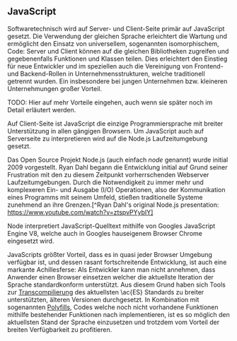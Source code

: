 ## JavaScript
Softwaretechnisch wird auf Server- und Client-Seite primär auf JavaScript gesetzt. Die Verwendung der gleichen Sprache erleichtert die Wartung und ermöglicht den Einsatz von universellem, sogenannten isomorphischem, Code: Server und Client können auf die gleichen Bibliotheken zugreifen und gegebenenfalls Funktionen und Klassen teilen. Dies erleichtert den Einstieg für neue Entwickler und im speziellen auch die Vereinigung von Frontend- und Backend-Rollen in Unternehmensstrukturen, welche traditionell getrennt wurden. Ein insbesondere bei jungen Unternehmen bzw. kleineren Unternehmungen großer Vorteil.

TODO: Hier auf mehr Vorteile eingehen, auch wenn sie später noch im Detail erläutert werden. 

Auf Client-Seite ist JavaScript die einzige Programmiersprache mit breiter Unterstützung in allen gängigen Browsern. Um JavaScript auch auf Serverseite zu interpretieren wird auf die Node.js Laufzeitumgebung gesetzt. 

Das Open Source Projekt Node.js (auch einfach *node* genannt) wurde initial 2009 vorgestellt. Ryan Dahl begann die Entwicklung initial auf Grund seiner Frustration mit den zu diesem Zeitpunkt vorherrschenden Webserver Laufzeitumgebungen. Durch die Notwendigkeit zu immer mehr und komplexeren Ein- und Ausgabe (I/O) Operationen, also der Kommunikation eines Programms mit seinem Umfeld, stießen traditionelle Systeme zunehmend an ihre Grenzen.[^Ryan Dahl's original Node.js presentation: https://www.youtube.com/watch?v=ztspvPYybIY]

Node interpretiert JavaScript-Quelltext mithilfe von Googles JavaScript Engine V8, welche auch in Googles hauseigenem Browser Chrome eingesetzt wird. 

JavaScripts größter Vorteil, dass es in quasi jeder Browser Umgebung verfügbar ist, und dessen rasant fortschreitende Entwicklung, ist auch eine markante Achillesferse: Als Entwickler kann man nicht annehmen, dass Anwender einen Browser einsetzen welcher die aktuellste Iteration der Sprache standardkonform unterstützt. Aus diesem Grund haben sich Tools zur [Transcompilierung](#glossar) des aktuellsten \ac{ES} Standards zu breiter unterstützten, älteren Versionen durchgesetzt. In Kombination mit sogenannten [Polyfills](#glossar), Codes welche noch nicht vorhandene Funktionen mithilfe bestehender Funktionen nach implementieren, ist es so möglich den aktuellsten Stand der Sprache einzusetzen und trotzdem vom Vorteil der breiten Verfügbarkeit zu profitieren.
